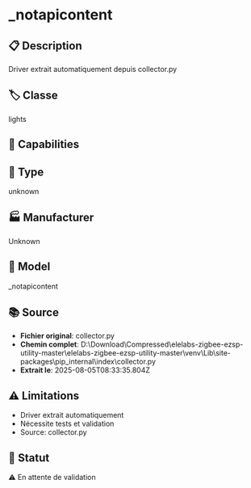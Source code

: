 # _notapicontent

## 📋 Description
Driver extrait automatiquement depuis collector.py

## 🏷️ Classe
lights

## 🔧 Capabilities


## 📡 Type
unknown

## 🏭 Manufacturer
Unknown

## 📱 Model
_notapicontent

## 📚 Source
- **Fichier original**: collector.py
- **Chemin complet**: D:\Download\Compressed\elelabs-zigbee-ezsp-utility-master\elelabs-zigbee-ezsp-utility-master\venv\Lib\site-packages\pip\_internal\index\collector.py
- **Extrait le**: 2025-08-05T08:33:35.804Z

## ⚠️ Limitations
- Driver extrait automatiquement
- Nécessite tests et validation
- Source: collector.py

## 🚀 Statut
⚠️ En attente de validation
